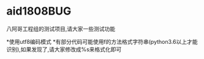 # aid1808BUG
八阿哥工程组的测试项目,请大家一些测试功能


*使用utf8编码模式
*有部分代码可能使用f的方法格式字符串(python3.6以上才能识别),如果发现了,请大家修改成%s来格式化即可


